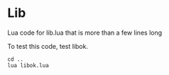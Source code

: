 # Lib

Lua code for lib.lua that is more than a few lines long

To test this code, test libok.

```
cd ..
lua libok.lua
```


